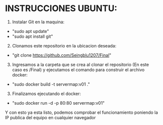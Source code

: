 # INSTRUCCIONES UBUNTU:
1. Instalar Git en la maquina:
- "sudo apt update"
- "sudo apt install git"


2. Clonamos este repositorio en la ubicacion deseada:
- "git clone https://github.com/Seingblu1207/Final"


3. Ingresamos a la carpeta que se crea al clonar el repositorio (En este caso es /Final) y ejecutamos el comando para construir el archivo docker:
- "sudo docker build -t servermap:v01 ."


3. Finalizamos ejecutando el docker:
- "sudo docker run -d -p 80:80 servermap:v01"


Y con esto ya esta listo, podemos comprobar el funcionamiento poniendo la IP publica del equipo en cualquier navegador

